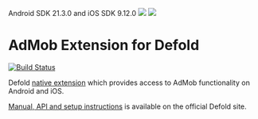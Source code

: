 Android SDK 21.3.0 and iOS SDK 9.12.0
![](https://img.shields.io/badge/Android%20SDK%2021.3.0-green)
![](https://img.shields.io/badge/iOS%20SDK%209.12.0-green)

# AdMob Extension for Defold
[![Build Status](https://github.com/defold/extension-admob/workflows/Build%20with%20bob/badge.svg)](https://github.com/defold/extension-admob/actions)

Defold [native extension](https://www.defold.com/manuals/extensions/) which provides access to AdMob functionality on Android and iOS.

[Manual, API and setup instructions](https://www.defold.com/extension-admob/) is available on the official Defold site.
